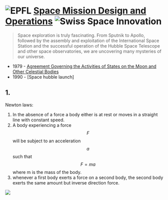 # ![[EPFL](https://www.epfl.ch/en)](https://courses.edx.org/asset-v1:EPFLx+EE585x+1T2021+type@asset+block/EPFL50_2.png) [Space Mission Design and Operations](https://learning.edx.org/course/course-v1:EPFLx+EE585x+1T2021/home) ![[Swiss Space Innovation](https://space-innovation.ch/)](https://courses.edx.org/asset-v1:EPFLx+EE585x+1T2021+type@asset+block/SpaceInnovation_Logo_full_color.png)

> Space exploration is truly fascinating. From Sputnik to Apollo, followed by the assembly and exploitation of the International Space Station and the successful operation of the Hubble Space Telescope and other space observatories, we are uncovering many mysteries of our universe. 


- 1979 - [Agreement Governing the Activities of States on the Moon and Other Celestial Bodies](https://treaties.unoda.org/t/moon)
- 1990 - [Space hubble launch]


## 1.
Newton laws:
1. In the absence of a force a body either is at rest or moves in a straight line with constant speed.
2. A body experiencing a force $$F$$ will be subject to an acceleration $$a$$ such that $$F=ma$$ where m is the mass of the  body.
3. whenever a first body exerts a force  on a second body, the second body exerts the same amount but inverse direction force.

![](https://media.geeksforgeeks.org/wp-content/uploads/20240314121350/Newtons-Law-of-Motion.png)
